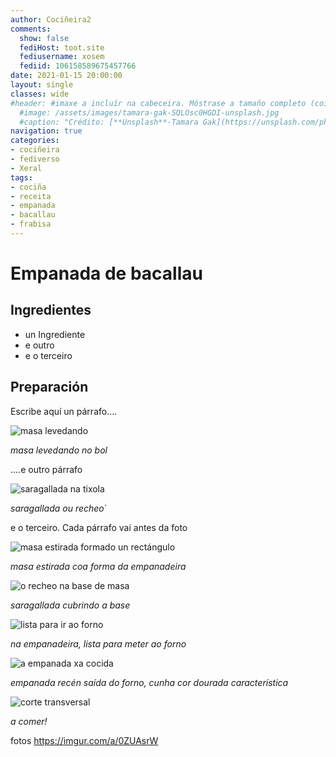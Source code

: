 ```yaml
---
author: Cociñeira2
comments:
  show: false
  fediHost: toot.site
  fediusername: xosem
  fediid: 106158589675457766
date: 2021-01-15 20:00:00
layout: single
classes: wide
#header: #imaxe a incluír na cabeceira. Móstrase a tamaño completo (coidado coa altura). DESACTIVADA POR DEFECTO.
  #image: /assets/images/tamara-gak-SQLOsc0HGDI-unsplash.jpg
  #caption: "Crédito: [**Unsplash**-Tamara Gak](https://unsplash.com/photos/SQLOsc0HGDI)"
navigation: true
categories:
- cociñeira
- fediverso
- Xeral
tags:
- cociña
- receita
- empanada
- bacallau
- frabisa
---
```


# Empanada de bacallau



## Ingredientes

* un Ingrediente
* e outro
* e o terceiro



## Preparación


Escribe aquí un párrafo....


![masa levedando](https://i.imgur.com/Ui5fbEp.jpg "masa levedando no bol")

_masa levedando no bol_



....e outro párrafo


![saragallada na tixola](https://i.imgur.com/U6XSDri.jpg "a saragallada ou recheo")

_saragallada ou recheo_´


e o terceiro. Cada párrafo vai antes da foto



![masa estirada formado un rectángulo](https://i.imgur.com/mdGXTZZ.jpg "masa estirada coa forma da empanadeira")

_masa estirada coa forma da empanadeira_

![o recheo na base de masa](https://i.imgur.com/fVfknoy.jpg "cubrimos a base coa saragallada")

_saragallada cubrindo a base_


![lista para ir ao forno](https://i.imgur.com/6X356eE.jpg "a empanada lista para meter ao forno")

_na empanadeira, lista para meter ao forno_


![a empanada xa cocida](https://i.imgur.com/mVE58pw.jpg "empanada cociña, cunha cor dourada moi bonita")

_empanada recén saída do forno, cunha cor dourada característica_


![corte transversal](https://i.imgur.com/AfR6MuY.jpg "aspecto do interior, corte transversal")

_a comer!_

fotos <https://imgur.com/a/0ZUAsrW> 
